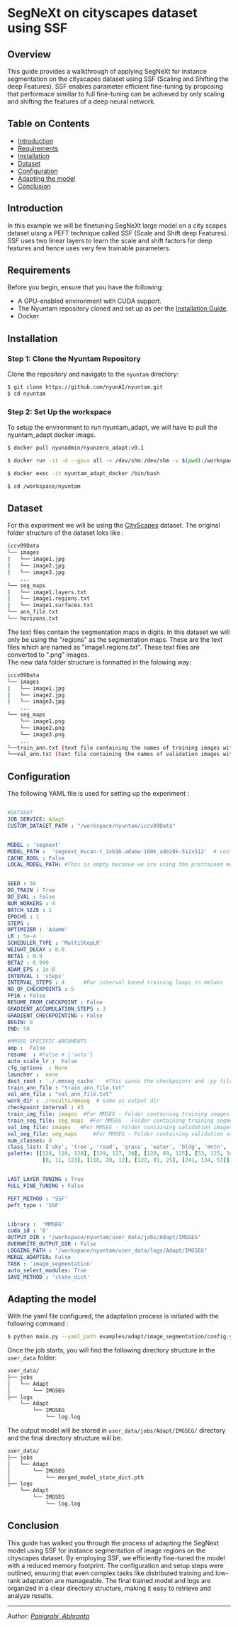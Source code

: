 # SegNeXt on cityscapes dataset using SSF 

## Overview 

This guide provides a walkthrough of applying SegNeXt for instance segmentation on the cityscapes dataset using SSF (Scaling and Shifting the deep Features). SSF enables parameter efficient fine-tuning by proposing that performace simillar to full fine-tuning can be achieved by only scaling and shifting the features of a deep neural network. 

## Table on Contents
 - [Introduction](#introduction)
 - [Requirements](#requirements)
 - [Installation](#installation)
 - [Dataset](#dataset)
 - [Configuration](#configuration)
 - [Adapting the model](#adapting-the-model)
 - [Conclusion](#conclusion)
 

## Introduction

In this example we will be finetuning SegNeXt large model on a city scapes dataset uisng a PEFT technique called SSF (Scale and Shift deep Features). SSF uses two linear layers to learn the scale and shift factors for deep features and hence uses very few trainable parameters. 

## Requirements

Before you begin, ensure that you have the following:
- A GPU-enabled environment with CUDA support.
- The Nyuntam repository cloned and set up as per the [Installation Guide](#installation).
- Docker

## Installation

### Step 1: Clone the Nyuntam Repository

Clone the repository and navigate to the `nyuntam` directory:
```bash
$ git clone https://github.com/nyunAI/nyuntam.git
$ cd nyuntam
```

### Step 2: Set Up the workspace

To setup the environment to run nyuntam_adapt, we will have to pull the nyuntam_adapt docker image. 

```bash 
$ docker pull nyunadmin/nyunzero_adapt:v0.1

$ docker run -it -d --gpus all -v /dev/shm:/dev/shm -v $(pwd):/workspace --name nyuntam_adapt_docker --network=host nyunadmin/nyunzero_adapt:v0.1 bash 

$ docker exec -it nyuntam_adapt_docker /bin/bash

$ cd /workspace/nyuntam
```

## Dataset 

For this experiment we will be using the [CityScapes](https://www.kaggle.com/datasets/ipythonx/stanford-background-dataset) dataset. The original folder structure of the dataset loks like :  
```bash
iccv09Data
└── images
|   └── image1.jpg
|   └── image2.jpg
|   └── image3.jpg
    ...
└── seg_maps
|   └── image1.layers.txt
|   └── image1.regions.txt
|   └── image1.surfaces.txt
└── ann_file.txt
└── horizons.txt
```

The text files contain the segmentation maps in digits. In this dataset we will only be using the "regions" as the segmentation maps. These are the text files which are named as "image1.regions.txt". These text files are converted to ".png" images.  
The new data folder structure is formatted in the folowing way: 

```bash
iccv09Data
└── images
|   └── image1.jpg
|   └── image2.jpg
|   └── image3.jpg
    ...
└── seg_maps
    └── image1.png
    └── image2.png
    └── image3.png
    ...
└──train_ann.txt (text file containing the names of training images without the extension)
└──val_ann.txt (text file containing the names of validation images without the extension)
```

## Configuration

The following YAML file is used for setting up the experiment : 

```yaml

#DATASET
JOB_SERVICE: Adapt
CUSTOM_DATASET_PATH : "/workspace/nyuntam/iccv09Data" 


MODEL : 'segnext' 
MODEL_PATH :  'segnext_mscan-t_1xb16-adamw-160k_ade20k-512x512'  # config of model in case of mmseg
CACHE_BOOL : False
LOCAL_MODEL_PATH: #This is empty becasue we are using the pretrained model from the internet. 


SEED : 56
DO_TRAIN : True
DO_EVAL : False
NUM_WORKERS : 4
BATCH_SIZE : 1
EPOCHS : 1
STEPS : 
OPTIMIZER : 'AdamW' 
LR : 5e-4
SCHEDULER_TYPE : 'MultiStepLR'
WEIGHT_DECAY : 0.0
BETA1 : 0.9
BETA2 : 0.999
ADAM_EPS : 1e-8 
INTERVAL : 'steps'
INTERVAL_STEPS : 4      #For interval based training loops in mmlabs 
NO_OF_CHECKPOINTS : 5
FP16 : False
RESUME_FROM_CHECKPOINT : False 
GRADIENT_ACCUMULATION_STEPS : 3
GRADIENT_CHECKPOINTING : False
BEGIN: 0
END: 50

#MMSEG SPECIFIC ARGUMENTS
amp :  False
resume  : #False # ['auto']
auto_scale_lr :  False
cfg_options  : None
launcher :  none
dest_root : './.mmseg_cache'   #This saves the checkpoints and .py files for the model configs and mmseg logs   
train_ann_file : "train_ann_file.txt" 
val_ann_file : "val_ann_file.txt" 
work_dir : ./results/mmseg  # same as output dir
checkpoint_interval : 45
train_img_file: images  #For MMSEG - Folder containing training images
train_seg_file: seg_maps  #For MMSEG - Folder containing training segmentation maps
val_img_file: images   #For MMSEG - Folder containing validation images
val_seg_file: seg_maps     #For MMSEG - Folder containing validation segmentation maps
num_classes: 8
class_list: ['sky', 'tree', 'road', 'grass', 'water', 'bldg', 'mntn', 'fg obj'] #List containing all class names
palette: [[128, 128, 128], [129, 127, 38], [120, 69, 125], [53, 125, 34], 
           [0, 11, 123], [118, 20, 12], [122, 81, 25], [241, 134, 51]]   #List of lists contaning class colors - [[r,g,b],[r,g,b],[r,g,b]]


LAST_LAYER_TUNING : True
FULL_FINE_TUNING : False

PEFT_METHOD : 'SSF'
peft_type : 'SSF'


Library :  'MMSEG'
cuda_id : '0'
OUTPUT_DIR : "/workspace/nyuntam/user_data/jobs/Adapt/IMGSEG"
OVERWRITE_OUTPUT_DIR : False
LOGGING_PATH : "/workspace/nyuntam/user_data/logs/Adapt/IMGSEG" 
MERGE_ADAPTER: False
TASK : 'image_segmentation'
auto_select_modules: True
SAVE_METHOD : 'state_dict'

```

## Adapting the model
With the yaml file configured, the adaptation process is initiated with the following command : 

```bash 
$ python main.py --yaml_path examples/adapt/image_segmentation/config.yaml
```

Once the job starts, you will find the following directory structure in the `user_data` folder:

```bash
user_data/
├── jobs
│   └── Adapt
│       └── IMGSEG
├── logs
    └── Adapt
        └── IMGSEG
            └── log.log

```
The output model will be stored in `user_data/jobs/Adapt/IMGSEG/` directory and the final directory structure will be:

```bash
user_data/
├── jobs
│   └── Adapt
│       └── IMGSEG
│           └── merged_model_state_dict.pth
├── logs
    └── Adapt
        └── IMGSEG
            └── log.log

```

## Conclusion 

This guide has walked you through the process of adapting the SegNext model using SSF for instance segmentation of image regions on the cityscapes dataset. By employing SSF, we efficiently fine-tuned the model with a reduced memory footprint. The configuration and setup steps were outlined, ensuring that even complex tasks like distributed training and low-rank adaptation are manageable. The final trained model and logs are organized in a clear directory structure, making it easy to retrieve and analyze results.

---

*Author: [Panigrahi, Abhranta](https://www.linkedin.com/in/abhranta-panigrahi-626a23191/)*